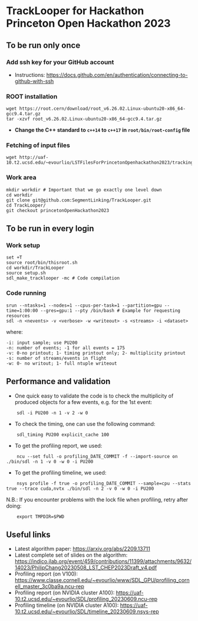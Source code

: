 # TrackLooper for Hackathon Princeton Open Hackathon 2023

## To be run only once

### Add ssh key for your GitHub account
- Instructions: https://docs.github.com/en/authentication/connecting-to-github-with-ssh

### ROOT installation
	wget https://root.cern/download/root_v6.26.02.Linux-ubuntu20-x86_64-gcc9.4.tar.gz
	tar -xzvf root_v6.26.02.Linux-ubuntu20-x86_64-gcc9.4.tar.gz

- **Change the C++ standard to `c++14` to `c++17` in `root/bin/root-config` file**

### Fetching of input files
	wget http://uaf-10.t2.ucsd.edu/~evourlio/LSTFilesForPrincetonOpenhackathon2023/trackingNtuple_ttbar_PU200.root

### Work area
	mkdir workdir # Important that we go exactly one level down
	cd workdir
	git clone git@github.com:SegmentLinking/TrackLooper.git
	cd TrackLooper/
	git checkout princetonOpenHackathon2023

## To be run in every login

### Work setup
	set +T
	source root/bin/thisroot.sh
	cd workdir/TrackLooper
	source setup.sh
	sdl_make_tracklooper -mc # Code compilation

### Code running
	srun --ntasks=1 --nodes=1 --cpus-per-task=1 --partition=gpu --time=1:00:00 --gres=gpu:1 --pty /bin/bash # Example for requesting resources
	sdl -n <nevents> -v <verbose> -w <writeout> -s <streams> -i <dataset>

where:

	-i: input sample; use PU200
	-n: number of events; -1 for all events = 175
	-v: 0-no printout; 1- timing printout only; 2- multiplicity printout
	-s: number of streams/events in flight
	-w: 0- no writout; 1- full ntuple writeout

## Performance and validation
- One quick easy to validate the code is to check the multiplicity of produced objects for a few events, e.g. for the 1st event:
```
	sdl -i PU200 -n 1 -v 2 -w 0
```
- To check the timing, one can use the following command:
```
	sdl_timing PU200 explicit_cache 100
```
- To get the profiling report, we used:
```
	ncu --set full -o profiling_DATE_COMMIT -f --import-source on ./bin/sdl -n 1 -v 0 -w 0 -i PU200
```
- To get the profiling timeline, we used:
```
	nsys profile -f true -o profiling_DATE_COMMIT --sample=cpu --stats true --trace cuda,nvtx ./bin/sdl -n 2 -v 0 -w 0 -i PU200
```

N.B.: If you encounter problems with the lock file when profiling, retry after doing:
```
	export TMPDIR=$PWD
```

## Useful links
- Latest algorithm paper: https://arxiv.org/abs/2209.13711
- Latest complete set of slides on the algorithm: https://indico.jlab.org/event/459/contributions/11399/attachments/9632/14023/PhilipChang20230508_LST_CHEP2023Draft_v4.pdf
- Profiling report (on V100): https://www.classe.cornell.edu/~evourlio/www/SDL_GPU/profiling_cornell_master_3c0ba9a.ncu-rep
- Profiling report (on NVIDIA cluster A100): https://uaf-10.t2.ucsd.edu/~evourlio/SDL/profiling_20230609.ncu-rep
- Profiling timeline (on NVIDIA cluster A100): https://uaf-10.t2.ucsd.edu/~evourlio/SDL/timeline_20230609.nsys-rep
